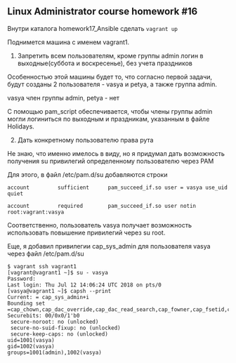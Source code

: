 ## Linux Administrator course homework #16

Внутри каталога homework17_Ansible сделать `vagrant up` 

Поднимется машина с именем vagrant1.

1. Запретить всем пользователям, кроме группы admin логин в выходные(суббота и воскресенье), без учета праздников

Особенностью этой машины будет то, что согласно первой задачи, 
будут созданы 2 пользователя - vasya и petya, а также группа admin.

vasya член группы admin, petya - нет

С помощью pam_script обеспечивается, чтобы члены группы admin
могли логиниться по выходным и праздникам, указанным в файле Holidays.

2. Дать конкретному пользователю права рута

Не знаю, что именно имелось в виду, но я придумал дать возможность получения su привилегий определенному пользователю через PAM

Для этого, в файл /etc/pam.d/su добавляются строки

```
account         sufficient      pam_succeed_if.so user = vasya use_uid quiet

account         required        pam_succeed_if.so user notin root:vagrant:vasya
```

Соответственно, пользователь vasya получает возможность использовать повышение привилегий через su root.

Еще, я добавил привилегии cap_sys_admin для пользователя vasya через файл /etc/pam.d/su

```
$ vagrant ssh vagrant1
[vagrant@vagrant1 ~]$ su - vasya
Password:
Last login: Thu Jul 12 14:06:24 UTC 2018 on pts/0
[vasya@vagrant1 ~]$ capsh --print
Current: = cap_sys_admin+i
Bounding set =cap_chown,cap_dac_override,cap_dac_read_search,cap_fowner,cap_fsetid,cap_kill,cap_setgid,cap_setuid,cap_setpcap,cap_linux_immutable,cap_net_bind_service,cap_net_broadcast,cap_net_admin,cap_net_raw,cap_ipc_lock,cap_ipc_owner,cap_sys_module,cap_sys_rawio,cap_sys_chroot,cap_sys_ptrace,cap_sys_pacct,cap_sys_admin,cap_sys_boot,cap_sys_nice,cap_sys_resource,cap_sys_time,cap_sys_tty_config,cap_mknod,cap_lease,cap_audit_write,cap_audit_control,cap_setfcap,cap_mac_override,cap_mac_admin,cap_syslog,35,36
Securebits: 00/0x0/1'b0
 secure-noroot: no (unlocked)
 secure-no-suid-fixup: no (unlocked)
 secure-keep-caps: no (unlocked)
uid=1001(vasya)
gid=1002(vasya)
groups=1001(admin),1002(vasya)

```

